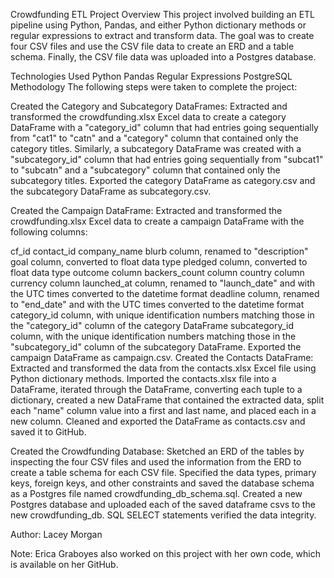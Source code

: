 Crowdfunding ETL
Project Overview
This project involved building an ETL pipeline using Python, Pandas, and either Python dictionary methods or regular expressions to extract and transform data. The goal was to create four CSV files and use the CSV file data to create an ERD and a table schema. Finally, the CSV file data was uploaded into a Postgres database.

Technologies Used
Python
Pandas
Regular Expressions
PostgreSQL
Methodology
The following steps were taken to complete the project:

Created the Category and Subcategory DataFrames: Extracted and transformed the crowdfunding.xlsx Excel data to create a category DataFrame with a "category_id" column that had entries going sequentially from "cat1" to "catn" and a "category" column that contained only the category titles. Similarly, a subcategory DataFrame was created with a "subcategory_id" column that had entries going sequentially from "subcat1" to "subcatn" and a "subcategory" column that contained only the subcategory titles. Exported the category DataFrame as category.csv and the subcategory DataFrame as subcategory.csv.

Created the Campaign DataFrame: Extracted and transformed the crowdfunding.xlsx Excel data to create a campaign DataFrame with the following columns:

cf_id
contact_id
company_name
blurb column, renamed to "description"
goal column, converted to float data type
pledged column, converted to float data type
outcome column
backers_count column
country column
currency column
launched_at column, renamed to "launch_date" and with the UTC times converted to the datetime format
deadline column, renamed to "end_date" and with the UTC times converted to the datetime format
category_id column, with unique identification numbers matching those in the "category_id" column of the category DataFrame
subcategory_id column, with the unique identification numbers matching those in the "subcategory_id" column of the subcategory DataFrame. Exported the campaign DataFrame as campaign.csv.
Created the Contacts DataFrame: Extracted and transformed the data from the contacts.xlsx Excel file using Python dictionary methods. Imported the contacts.xlsx file into a DataFrame, iterated through the DataFrame, converting each tuple to a dictionary, created a new DataFrame that contained the extracted data, split each "name" column value into a first and last name, and placed each in a new column. Cleaned and exported the DataFrame as contacts.csv and saved it to GitHub.

Created the Crowdfunding Database: Sketched an ERD of the tables by inspecting the four CSV files and used the information from the ERD to create a table schema for each CSV file. Specified the data types, primary keys, foreign keys, and other constraints and saved the database schema as a Postgres file named crowdfunding_db_schema.sql. Created a new Postgres database and uploaded each of the saved dataframe csvs to the new crowdfunding_db. SQL SELECT statements verified the data integrity.

Author: Lacey Morgan

Note: Erica Graboyes also worked on this project with her own code, which is available on her GitHub.
